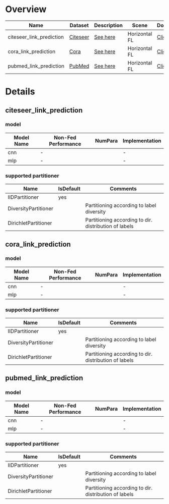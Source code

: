 # Overview
| **Name**                | **Dataset**                                             | **Description**                      | **Scene**     | **Download**                                                                                           | **Remark** |
|-------------------------|---------------------------------------------------------|--------------------------------------|---------------|--------------------------------------------------------------------------------------------------------|------------|
| citeseer_link_prediction | [Citeseer](https://www.cs.toronto.edu/~kriz/cifar.html) | [See here](#citeseer_link_prediction) | Horizontal FL | [Click Here](https://github.com/WwZzz/easyFL/raw/FLGo/resources/benchmark/citeseer_link_prediction.zip) |            |
| cora_link_prediction    | [Cora](http://yann.lecun.com/exdb/mnist/)               | [See here](#cora_link_prediction)    | Horizontal FL | [Click Here](https://github.com/WwZzz/easyFL/raw/FLGo/resources/benchmark/cora_link_prediction.zip)    | -          |
| pubmed_link_prediction  | [PubMed](https://www.cs.toronto.edu/~kriz/cifar.html)   | [See here](#pubmed_link_prediction)  | Horizontal FL | [Click Here](https://github.com/WwZzz/easyFL/raw/FLGo/resources/benchmark/pubmed_link_prediction.zip)  |            |

# Details
## **citeseer_link_prediction**
<div id="citeseer_link_prediction"></div>

### model
| **Model Name** | **Non-Fed Performance** | **NumPara** | **Implementation** |
|----------------|-------------------------|-------------|--------------------|
| cnn            | -                       |             | -                  |
| mlp            | -                       |             | -                  |

### supported partitioner
| Name                 | IsDefault | Comments                                               |
|----------------------|-----------|--------------------------------------------------------|
| IIDPartitioner       | yes       |                                                        |
| DiversityPartitioner |           | Partitioning according to label diversity              |
| DirichletPartitioner |           | Partitioning according to dir. distribution of labels  |

## **cora_link_prediction**
<div id="cora_link_prediction"></div>

### model
| **Model Name** | **Non-Fed Performance** | **NumPara** | **Implementation** |
|----------------|-------------------------|-------------|--------------------|
| cnn            | -                       |             | -                  |
| mlp            | -                       |             | -                  |

### supported partitioner
| Name                 | IsDefault | Comments                                               |
|----------------------|-----------|--------------------------------------------------------|
| IIDPartitioner       | yes       |                                                        |
| DiversityPartitioner |           | Partitioning according to label diversity              |
| DirichletPartitioner |           | Partitioning according to dir. distribution of labels  |

## **pubmed_link_prediction**
<div id="pubmed_link_prediction"></div>

### model
| **Model Name** | **Non-Fed Performance** | **NumPara** | **Implementation** |
|----------------|-------------------------|-------------|--------------------|
| cnn            | -                       |             | -                  |
| mlp            | -                       |             | -                  |

### supported partitioner
| Name                 | IsDefault | Comments                                               |
|----------------------|-----------|--------------------------------------------------------|
| IIDPartitioner       | yes       |                                                        |
| DiversityPartitioner |           | Partitioning according to label diversity              |
| DirichletPartitioner |           | Partitioning according to dir. distribution of labels  |


